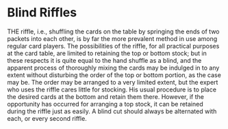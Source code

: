 # Blind Riffles

THE riffle, i.e., shuffling the cards on the table by springing the ends of two packets into each other, is by far the more prevalent method in use among regular card players. The possibilities of the riffle, for all practical purposes at the card table, are limited to retaining the top or bottom stock; but in these respects it is quite equal to the hand shuffle as a blind, and the apparent process of thoroughly mixing the cards may be indulged in to any extent without disturbing the order of the top or bottom portion, as the case may be. The order may be arranged to a very limited extent, but the expert who uses the riffle cares little for stocking. His usual procedure is to place the desired cards at the bottom and retain them there. However, if the opportunity has occurred for arranging a top stock, it can be retained during the riffle just as easily. A blind cut should always be alternated with each, or every second riffle.
